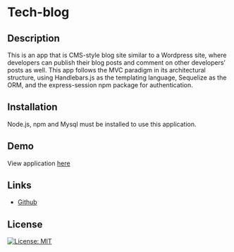 # Tech-blog

## Description
This is an app that is CMS-style blog site similar to a Wordpress site, where developers can publish their blog posts and comment on other developers’ posts as well. This app follows the MVC paradigm in its architectural structure, using Handlebars.js as the templating language, Sequelize as the ORM, and the express-session npm package for authentication. 

## Installation
Node.js, npm and Mysql must be installed to use this application.

## Demo
View application [here]()

## Links
* [Github](https://github.com/wl0194)



## License

[![License: MIT](https://img.shields.io/badge/License-MIT-yellow.svg)](https://opensource.org/licenses/MIT)